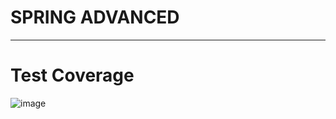 # SPRING ADVANCED

---------------------------------------------

# Test Coverage

![image](https://github.com/user-attachments/assets/60a9a7d8-b1d4-437f-aa6d-a1b26cf33ed1)